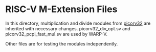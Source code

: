 # RISC-V M-Extension Files

In this directory, multiplication and divide modules from [picorv32](https://github.com/cliffordwolf/picorv32) are inherited with necessary changes.
picorv32_div_opt.sv and picorv32_pcpi_fast_mul.sv are used by WARP-V.

Other files are for testing the modules independently.

